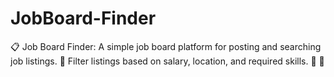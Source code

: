 # JobBoard-Finder
📋 Job Board Finder: A simple job board platform for posting and searching job listings. 🔎 Filter listings based on salary, location, and required skills. 👤 💼
